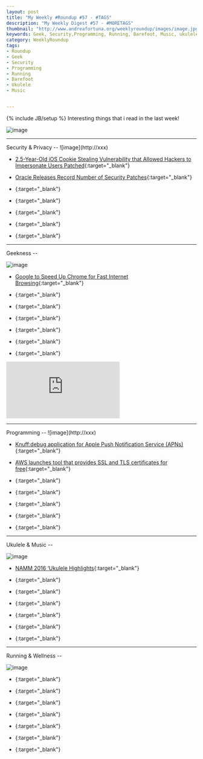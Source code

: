 ```yaml
---
layout: post
title: "My Weekly #Roundup #57 - #TAGS"
description: "My Weekly Digest #57 - #MORETAGS"
thumbnail: "http://www.andreafortuna.org/weeklyroundup/images/image.jpg"
keywords: Geek, Security,Programming, Running, Barefoot, Music, ukulele, transcription
category: WeeklyRoundup
tags: 
- Roundup
- Geek
- Security
- Programming
- Running
- Barefoot
- Ukulele
- Music


---
```

{% include JB/setup %}
Interesting things that i read in the last week!

![image](/weeklyroundup/images/image.jpg)
<!-- more -->
<hr/>
Security & Privacy
--
![image](http://xxx)

- [2.5-Year-Old iOS Cookie Stealing Vulnerability that Allowed Hackers to Impersonate Users Patched](http://freedomhacker.net/25-year-old-ios-cookie-stealing-vulnerability-allowed-hackers-impersonate-users-patched-4935/){:target="_blank"}

- [Oracle Releases Record Number of Security Patches](http://threatpost.com/oracle-releases-record-number-of-security-patches/115957/){:target="_blank"}

- [](){:target="_blank"}

- [](){:target="_blank"}

- [](){:target="_blank"}

- [](){:target="_blank"}

- [](){:target="_blank"}


<hr/>
Geekness
--

![image](http://xxx)

- [Google to Speed Up Chrome for Fast Internet Browsing](http://thehackernews.com/2016/01/speed-up-chrome-compression.html){:target="_blank"}

- [](){:target="_blank"}

- [](){:target="_blank"}

- [](){:target="_blank"}

- [](){:target="_blank"}

- [](){:target="_blank"}

- [](){:target="_blank"}

<div class="video-container">
<iframe src="https://www.youtube.com/embed/XXXXXX" frameborder="0" allowfullscreen></iframe>
</div>


<hr/>
Programming
--
![image](http://xxx)

- [Knuff:debug application for Apple Push Notification Service (APNs)](https://github.com/KnuffApp/Knuff){:target="_blank"}

- [AWS launches tool that provides SSL and TLS certificates for free](http://venturebeat.com/2016/01/21/aws-launches-tool-that-provides-ssl-and-tls-certificates-for-free/){:target="_blank"}

- [](){:target="_blank"}

- [](){:target="_blank"}

- [](){:target="_blank"}

- [](){:target="_blank"}

- [](){:target="_blank"}


<hr/>
Ukulele & Music
--

![image](http://xxx)

- [NAMM 2016 ‘Ukulele Highlights](http://liveukulele.com/namm-2016-ukulele-highlights/){:target="_blank"}

- [](){:target="_blank"}

- [](){:target="_blank"}

- [](){:target="_blank"}

- [](){:target="_blank"}

- [](){:target="_blank"}

- [](){:target="_blank"}


<hr/>
Running & Wellness
--

![image](http://xxx)

- [](){:target="_blank"}

- [](){:target="_blank"}

- [](){:target="_blank"}

- [](){:target="_blank"}

- [](){:target="_blank"}

- [](){:target="_blank"}

- [](){:target="_blank"}




